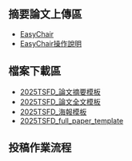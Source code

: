 ## 摘要論文上傳區
- <a href="https://easychair.org/conferences?conf=tsfd2025" target="_blank">EasyChair</a>
- <a href="/">EasyChair操作說明</a>
## 檔案下載區
- <a href="https://docs.google.com/uc?export=download&id=1Fdkuvsc6r0uRsFP-litaTPNiQwXkgMC-" download>2025TSFD_論文摘要模板</a>
- <a href="https://docs.google.com/uc?export=download&id=1bc8n9F1hkH77kVJkiSsfJOuulamWX2Vo" download>2025TSFD_論文全文模板</a>
- <a href="https://docs.google.com/uc?export=download&id=1CQEpXQKkAsfj8sdRGdHxBDeNdmxri-bc" download>2025TSFD_海報模板</a>
- <a href="https://docs.google.com/uc?export=download&id=1cAgPLLKmpOKSp6PPdWCap1R8qCR6Y1BD" download>2025TSFD_full_paper_template</a>
## 投稿作業流程
